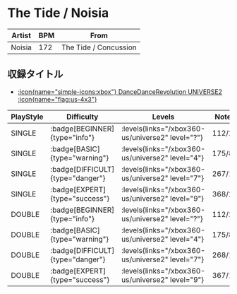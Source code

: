 # The Tide / Noisia

|Artist|BPM|From|
|------|---|----|
|Noisia|172|The Tide / Concussion|

## 収録タイトル

- [:icon{name="simple-icons:xbox"} DanceDanceRevolution UNIVERSE2 :icon{name="flag:us-4x3"}](/xbox360-us/universe2)

|PlayStyle|Difficulty|Levels|Notes|Movie|
|---------|----------|------|-----|-----|
|SINGLE| :badge[BEGINNER]{type="info"}| :levels{links="/xbox360-us/universe2" level="?"}|112/2||
|SINGLE| :badge[BASIC]{type="warning"}| :levels{links="/xbox360-us/universe2" level="4"}|175/8||
|SINGLE| :badge[DIFFICULT]{type="danger"}| :levels{links="/xbox360-us/universe2" level="7"}|267/18||
|SINGLE| :badge[EXPERT]{type="success"}| :levels{links="/xbox360-us/universe2" level="9"}|368/23||
|DOUBLE| :badge[BEGINNER]{type="info"}| :levels{links="/xbox360-us/universe2" level="?"}|112/2||
|DOUBLE| :badge[BASIC]{type="warning"}| :levels{links="/xbox360-us/universe2" level="4"}|175/8||
|DOUBLE| :badge[DIFFICULT]{type="danger"}| :levels{links="/xbox360-us/universe2" level="7"}|268/14||
|DOUBLE| :badge[EXPERT]{type="success"}| :levels{links="/xbox360-us/universe2" level="9"}|367/17||
